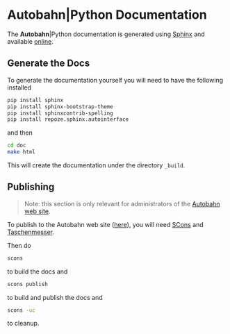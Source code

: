 # Autobahn|Python Documentation

The **Autobahn**|Python documentation is generated using [Sphinx](http://sphinx.pocoo.org/) and available [online](http://autobahn.ws/python).

## Generate the Docs

To generate the documentation yourself you will need to have the following installed

```sh
pip install sphinx
pip install sphinx-bootstrap-theme
pip install sphinxcontrib-spelling
pip install repoze.sphinx.autointerface
```

and then

```sh
cd doc
make html
```

This will create the documentation under the directory `_build`.


## Publishing

> Note: this section is only relevant for administrators of the [Autobahn web site](http://autobahn.ws/).

To publish to the Autobahn web site ([here](http://autobahn.ws/python/reference/)), you will need [SCons](http://scons.org/) and [Taschenmesser](https://pypi.python.org/pypi/taschenmesser).

Then do

```sh
scons
```

to build the docs and

```sh
scons publish
```

to build and publish the docs and

```sh
scons -uc
```

to cleanup.
